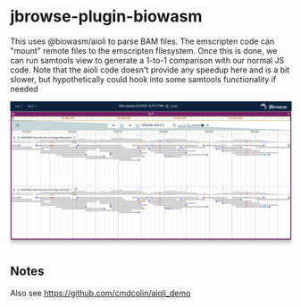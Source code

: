 # jbrowse-plugin-biowasm

This uses @biowasm/aioli to parse BAM files. The emscripten code can "mount"
remote files to the emscripten filesystem. Once this is done, we can run
samtools view to generate a 1-to-1 comparison with our normal JS code. Note
that the aioli code doesn't provide any speedup here and is a bit slower, but
hypothetically could hook into some samtools functionality if needed

![](img/1.png)

## Notes

Also see https://github.com/cmdcolin/aioli_demo
